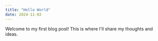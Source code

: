 ```yaml
---
title: "Hello World"
date: 2024-11-02
---
```


Welcome to my first blog post! This is where I'll share my thoughts and ideas.
